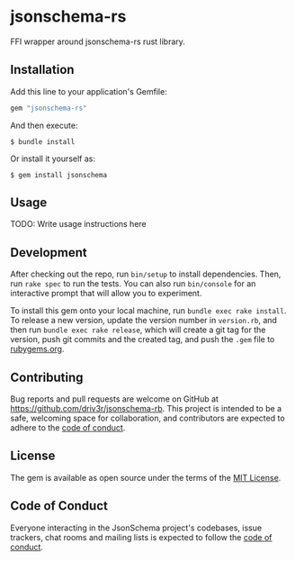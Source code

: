 # jsonschema-rs

FFI wrapper around jsonschema-rs rust library.

## Installation

Add this line to your application's Gemfile:

```ruby
gem "jsonschema-rs"
```

And then execute:

    $ bundle install

Or install it yourself as:

    $ gem install jsonschema

## Usage

TODO: Write usage instructions here

## Development

After checking out the repo, run `bin/setup` to install dependencies. Then, run `rake spec` to run the tests. You can also run `bin/console` for an interactive prompt that will allow you to experiment.

To install this gem onto your local machine, run `bundle exec rake install`. To release a new version, update the version number in `version.rb`, and then run `bundle exec rake release`, which will create a git tag for the version, push git commits and the created tag, and push the `.gem` file to [rubygems.org](https://rubygems.org).

## Contributing

Bug reports and pull requests are welcome on GitHub at https://github.com/driv3r/jsonschema-rb. This project is intended to be a safe, welcoming space for collaboration, and contributors are expected to adhere to the [code of conduct](https://github.com/driv3r/jsonschema-rb/blob/master/CODE_OF_CONDUCT.md).

## License

The gem is available as open source under the terms of the [MIT License](https://opensource.org/licenses/MIT).

## Code of Conduct

Everyone interacting in the JsonSchema project's codebases, issue trackers, chat rooms and mailing lists is expected to follow the [code of conduct](https://github.com/driv3r/jsonschema-rb/blob/master/CODE_OF_CONDUCT.md).
